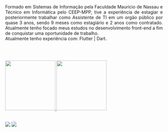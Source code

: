   <div align="justify">
   Formado em Sistemas de Informação pela Faculdade Maurício de Nassau e Técnico em Informática pelo CEEP-MPP, tive a experiência de estagiar e posteriormente trabalhar como Assistente de TI em um orgão público por quase 3 anos, sendo 9 meses como estagiário e 2 anos como contratado. Atualmente tenho focado meus estudos no desenvolvimento front-end a fim de conquistar uma oportunidade de trabalho.<br>
 Atualmente tenho experiência com: Flutter | Dart.

  <br><br>
  </div>
  <div>
  <a href="https://github.com/o-leandro">
  <img height="160em" src="https://github-readme-stats.vercel.app/api?username=o-leandro&show_icons=true&theme=react&include_all_commits=true&count_private=true"/>
  <img height="160em" src="https://github-readme-stats.vercel.app/api/top-langs/?username=o-leandro&layout=compact&langs_count=16&theme=react"/>
<div>
  <br><br>
 <a href = "mailto: leandroti097@gmail.com" target="_blank"><img src="https://img.shields.io/badge/-Gmail-%23333?style=for-the-badge&logo=gmail&logoColor=white" target="_blank"></a>
  <a href="https://www.linkedin.com/in/leandro-s-59674690/" target="_blank"><img src="https://img.shields.io/badge/-LinkedIn-%230077B5?style=for-the-badge&logo=linkedin&logoColor=white" target="_blank"></a> <br>
  
  ###
 
